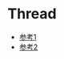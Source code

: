 # Thread

- [参考1]([https://blog.csdn.net/weixin_36049506/article/details/93333549?ops_request_misc=%257B%2522request%255Fid%2522%253A%2522159273325019724843310906%2522%252C%2522scm%2522%253A%252220140713.130102334..%2522%257D&request_id=159273325019724843310906&biz_id=0&utm_medium=distribute.pc_search_result.none-task-blog-2~all~top_click~default-2-93333549.first_rank_ecpm_v3_pc_rank_v2&utm_term=C%2B%2BThread](https://blog.csdn.net/weixin_36049506/article/details/93333549?ops_request_misc=%7B%22request%5Fid%22%3A%22159273325019724843310906%22%2C%22scm%22%3A%2220140713.130102334..%22%7D&request_id=159273325019724843310906&biz_id=0&utm_medium=distribute.pc_search_result.none-task-blog-2~all~top_click~default-2-93333549.first_rank_ecpm_v3_pc_rank_v2&utm_term=C%2B%2BThread))
- [参考2](https://blog.csdn.net/Kprogram/article/details/89472995)


